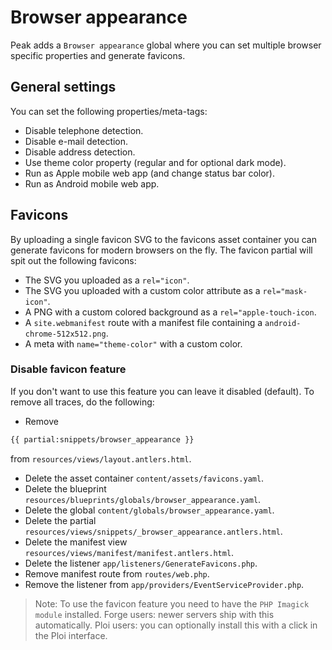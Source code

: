 # Browser appearance

Peak adds a `Browser appearance` global where you can set multiple browser specific properties and generate favicons.

## General settings
You can set the following properties/meta-tags:

* Disable telephone detection.
* Disable e-mail detection.
* Disable address detection.
* Use theme color property (regular and for optional dark mode).
* Run as Apple mobile web app (and change status bar color).
* Run as Android mobile web app.

## Favicons
By uploading a single favicon SVG to the favicons asset container you can generate favicons for modern browsers on the fly. The favicon partial will spit out the following favicons:

* The SVG you uploaded as a `rel="icon"`.
* The SVG you uploaded with a custom color attribute as a `rel="mask-icon"`.
* A PNG with a custom colored background as a `rel="apple-touch-icon`.
* A `site.webmanifest` route with a manifest file containing a `android-chrome-512x512.png`.
* A meta with `name="theme-color"` with a custom color.

### Disable favicon feature
If you don't want to use this feature you can leave it disabled (default). To remove all traces, do the following:
* Remove

```html
{{ partial:snippets/browser_appearance }}
```

from `resources/views/layout.antlers.html`.
* Delete the asset container `content/assets/favicons.yaml`.
* Delete the blueprint `resources/blueprints/globals/browser_appearance.yaml`.
* Delete the global `content/globals/browser_appearance.yaml`.
* Delete the partial `resources/views/snippets/_browser_appearance.antlers.html`.
* Delete the manifest view `resources/views/manifest/manifest.antlers.html`.
* Delete the listener `app/listeners/GenerateFavicons.php`.
* Remove manifest route from `routes/web.php`.
* Remove the listener from `app/providers/EventServiceProvider.php`.

> Note: To use the favicon feature you need to have the `PHP Imagick module` installed. Forge users: newer servers ship with this automatically. Ploi users: you can optionally install this with a click in the Ploi interface.
